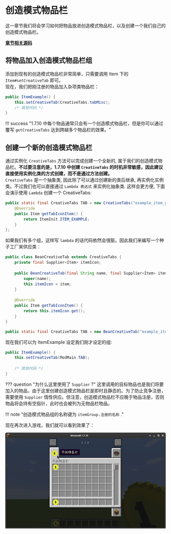 # 创造模式物品栏

这一章节我们将会学习如何把物品放进创造模式物品栏，以及创建一个我们自己的创造模式物品栏。

[**章节相关源码**](https://github.com/AmarokIce/NewbModding1710/blob/ModDev/src/main/java/club/snowlyicewolf/modding1710/util/BeanCreativeTab.java)

## 将物品加入创造模式物品栏组

添加到现有的创造模式物品栏非常简单，只需要调用 Item 下的 `Item#setCreativeTab` 即可。  
现在，我们把刚注册的物品加入杂项类物品栏：

```java title="ItemExample.java"
public ItemExample() {
    this.setCreativeTab(CreativeTabs.tabMisc);
    /* 其他代码 */
}
```

!!! success "1.7.10 中每个物品通常只会有一个创造模式物品栏，但是你可以通过覆写 `getCreativeTabs` 达到跨越多个物品栏的效果。"


## 创建一个新的创造模式物品栏

通过实例化 `CreativeTabs` 方法可以完成创建一个全新的, 属于我们的创造模式物品栏。**不过要注意的是，1.7.10 中创建 `CreativeTabs` 的时机非常敏感，因此建议直接使用实例化类的方式创建，而不是通过方法创建。**  
`CreativeTabs` 是一个抽象类, 因此除了可以通过创建新的类后继承, 再实例化实例类。不过我们也可以直接通过 `Lambda 表达式` 来实例化抽象类. 这样会更方便, 下面会演示使用 `Lambda` 创建一个 CreativeTabs:

```java title="ModMain.java"
public static final CreativeTabs TAB = new CreativeTabs("example_item_group") {
    @Override
    public Item getTabIconItem() {
        return ItemInit.ITEM_EXAMPLE;
    }
};
```
如果我们有多个组，这样写 `lambda` 的话代码依然会很脏。因此我们来编写一个种子工厂来供应类：

```java title="BeanCreativeTab.java"
public class BeanCreativeTab extends CreativeTabs {
    private final Supplier<Item> itemIcon;

    public BeanCreativeTab(final String name, final Supplier<Item> item) {
        super(name);
        this.itemIcon = item;
    }

    @Override
    public Item getTabIconItem() {
        return this.itemIcon.get();
    }
}

```

```java title="ModMain.java"
public static final CreativeTabs TAB = new BeanCreativeTab("example_item_group", () -> InitItems.ITEM_EXAMPLE);
```
现在我们可以为 ItemExample 设定我们刚才设定的组:

```java title="ItemExample.java"
public ItemExample() {
    this.setCreativeTab(ModMain.TAB);

    /* 其他代码 */
}
```

??? question "为什么这里使用了 `Supplier` ?"
    这里调用的目标物品也是我们将要加入的物品，由于这里创建创造模式物品栏是即时且静态的。为了防止竞争注册，需要使用 `Supplier` 惰性供应。但注意，创造模式物品栏不应晚于物品注册，否则物品将会持有空指针，此时也会被列为无物品栏物品。

!!! note "创造模式物品组的名称键为 `itemGroup.注册的名称` ."

现在再次进入游戏，我们就可以看到效果了：

![](../assets/item/CreativeTabs_P0.png)

